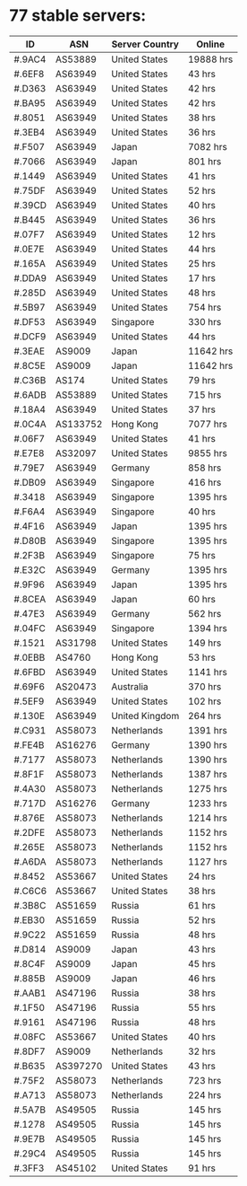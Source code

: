 # 77 stable servers:

| ID | ASN | Server Country | Online |
| ------ | ------ | ------ | ------ |
| #.9AC4 | AS53889 | United States | 19888 hrs |
| #.6EF8 | AS63949 | United States | 43 hrs |
| #.D363 | AS63949 | United States | 42 hrs |
| #.BA95 | AS63949 | United States | 42 hrs |
| #.8051 | AS63949 | United States | 38 hrs |
| #.3EB4 | AS63949 | United States | 36 hrs |
| #.F507 | AS63949 | Japan | 7082 hrs |
| #.7066 | AS63949 | Japan | 801 hrs |
| #.1449 | AS63949 | United States | 41 hrs |
| #.75DF | AS63949 | United States | 52 hrs |
| #.39CD | AS63949 | United States | 40 hrs |
| #.B445 | AS63949 | United States | 36 hrs |
| #.07F7 | AS63949 | United States | 12 hrs |
| #.0E7E | AS63949 | United States | 44 hrs |
| #.165A | AS63949 | United States | 25 hrs |
| #.DDA9 | AS63949 | United States | 17 hrs |
| #.285D | AS63949 | United States | 48 hrs |
| #.5B97 | AS63949 | United States | 754 hrs |
| #.DF53 | AS63949 | Singapore | 330 hrs |
| #.DCF9 | AS63949 | United States | 44 hrs |
| #.3EAE | AS9009 | Japan | 11642 hrs |
| #.8C5E | AS9009 | Japan | 11642 hrs |
| #.C36B | AS174 | United States | 79 hrs |
| #.6ADB | AS53889 | United States | 715 hrs |
| #.18A4 | AS63949 | United States | 37 hrs |
| #.0C4A | AS133752 | Hong Kong | 7077 hrs |
| #.06F7 | AS63949 | United States | 41 hrs |
| #.E7E8 | AS32097 | United States | 9855 hrs |
| #.79E7 | AS63949 | Germany | 858 hrs |
| #.DB09 | AS63949 | Singapore | 416 hrs |
| #.3418 | AS63949 | Singapore | 1395 hrs |
| #.F6A4 | AS63949 | Singapore | 40 hrs |
| #.4F16 | AS63949 | Japan | 1395 hrs |
| #.D80B | AS63949 | Singapore | 1395 hrs |
| #.2F3B | AS63949 | Singapore | 75 hrs |
| #.E32C | AS63949 | Germany | 1395 hrs |
| #.9F96 | AS63949 | Japan | 1395 hrs |
| #.8CEA | AS63949 | Japan | 60 hrs |
| #.47E3 | AS63949 | Germany | 562 hrs |
| #.04FC | AS63949 | Singapore | 1394 hrs |
| #.1521 | AS31798 | United States | 149 hrs |
| #.0EBB | AS4760 | Hong Kong | 53 hrs |
| #.6FBD | AS63949 | United States | 1141 hrs |
| #.69F6 | AS20473 | Australia | 370 hrs |
| #.5EF9 | AS63949 | United States | 102 hrs |
| #.130E | AS63949 | United Kingdom | 264 hrs |
| #.C931 | AS58073 | Netherlands | 1391 hrs |
| #.FE4B | AS16276 | Germany | 1390 hrs |
| #.7177 | AS58073 | Netherlands | 1390 hrs |
| #.8F1F | AS58073 | Netherlands | 1387 hrs |
| #.4A30 | AS58073 | Netherlands | 1275 hrs |
| #.717D | AS16276 | Germany | 1233 hrs |
| #.876E | AS58073 | Netherlands | 1214 hrs |
| #.2DFE | AS58073 | Netherlands | 1152 hrs |
| #.265E | AS58073 | Netherlands | 1152 hrs |
| #.A6DA | AS58073 | Netherlands | 1127 hrs |
| #.8452 | AS53667 | United States | 24 hrs |
| #.C6C6 | AS53667 | United States | 38 hrs |
| #.3B8C | AS51659 | Russia | 61 hrs |
| #.EB30 | AS51659 | Russia | 52 hrs |
| #.9C22 | AS51659 | Russia | 48 hrs |
| #.D814 | AS9009 | Japan | 43 hrs |
| #.8C4F | AS9009 | Japan | 45 hrs |
| #.885B | AS9009 | Japan | 46 hrs |
| #.AAB1 | AS47196 | Russia | 38 hrs |
| #.1F50 | AS47196 | Russia | 55 hrs |
| #.9161 | AS47196 | Russia | 48 hrs |
| #.08FC | AS53667 | United States | 40 hrs |
| #.8DF7 | AS9009 | Netherlands | 32 hrs |
| #.B635 | AS397270 | United States | 43 hrs |
| #.75F2 | AS58073 | Netherlands | 723 hrs |
| #.A713 | AS58073 | Netherlands | 224 hrs |
| #.5A7B | AS49505 | Russia | 145 hrs |
| #.1278 | AS49505 | Russia | 145 hrs |
| #.9E7B | AS49505 | Russia | 145 hrs |
| #.29C4 | AS49505 | Russia | 145 hrs |
| #.3FF3 | AS45102 | United States | 91 hrs |

